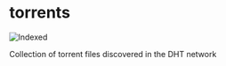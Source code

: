 torrents 
========
![Indexed](https://img.shields.io/badge/indexed-38679-blue)

Collection of torrent files discovered in the DHT network
